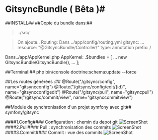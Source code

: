 # GitsyncBundle ( Bêta )#

##INSTALL##
##Copie du bundle dans:##
>../src/

>On ajoute..
>Routing:
>Dans ../app/config/routing.yml
>gitsync:
>    ...
>    resource: "@GitsyncBundle/Controller/"
>    type:     annotation
>    prefix:   /
>
Dans../app/AppKernel.php
AppKernel:
    .$bundles = [
        ...
        new GitsyncBundle\GitsyncBundle(),
        ...
    ];

##Terminal:##
php bin/console doctrine:schema:update --force

##Les routes générées :##
@Route("/gitsync/config", name="gitsyncconfig")
@Route("/gitsync/config/edit/{id}", name="gitsyncconfigedit")
@Route("/gitsync/pull", name="gitsyncpull")
@Route("/gitsync/commit/view", name="gitsynccommitview")


##Module de synchronisation d'un projet symfony avec git##
symfony/gitsync

####1.Config####
Configuration : chemin du depot git
![ScreenShot](https://benjamin.antioco.fr/public/img/gitsync-config.png)
####2.Pull####
Pull : synchronisation des commits
![ScreenShot](https://benjamin.antioco.fr/public/img/gitsync-pull.png)
####3.Commit####
Commit : vue des commits
![ScreenShot](https://benjamin.antioco.fr/public/img/gitsync-view-commit.png)

